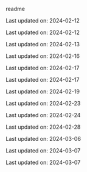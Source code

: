 readme

Last updated on: 2024-02-12

Last updated on: 2024-02-12

Last updated on: 2024-02-13

Last updated on: 2024-02-16

Last updated on: 2024-02-17

Last updated on: 2024-02-17

Last updated on: 2024-02-19

Last updated on: 2024-02-23

Last updated on: 2024-02-24

Last updated on: 2024-02-28

Last updated on: 2024-03-06

Last updated on: 2024-03-07

Last updated on: 2024-03-07
